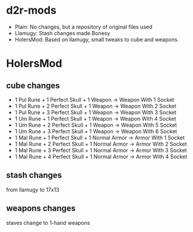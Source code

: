 # d2r-mods
* Plain: No changes, but a repository of original files used
* Llamugy: Stash changes made Bonesy
* HolersMod: Based on llamugy, small tweaks to cube and weapons.

# HolersMod
## cube changes
* 1 Pul Rune + 1 Perfect Skull + 1 Weapon -> Weapon With 1 Socket 
* 1 Pul Rune + 2 Perfect Skull + 1 Weapon -> Weapon With 2 Socket
* 1 Pul Rune + 3 Perfect Skull + 1 Weapon -> Weapon With 3 Socket
* 1 Um Rune + 1 Perfect Skull + 1 Weapon -> Weapon With 4 Socket
* 1 Um Rune + 2 Perfect Skull + 1 Weapon -> Weapon With 5 Socket
* 1 Um Rune + 3 Perfect Skull + 1 Weapon -> Weapon With 6 Socket
* 1 Mal Rune + 1 Perfect Skull + 1 Normal Armor -> Armor With 1 Socket
* 1 Mal Rune + 2 Perfect Skull + 1 Normal Armor -> Armor With 2 Socket
* 1 Mal Rune + 3 Perfect Skull + 1 Normal Armor -> Armor With 3 Socket
* 1 Mal Rune + 4 Perfect Skull + 1 Normal Armor -> Armor With 4 Socket

## stash changes
from llamugy to 17x13

## weapons changes
staves change to 1-hand weapons